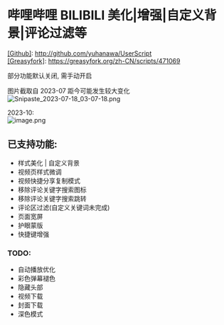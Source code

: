 # 哔哩哔哩 BILIBILI 美化|增强|自定义背景|评论过滤等

[[Github]](https://github.com/yuhanawa/UserScript): http://github.com/yuhanawa/UserScript  
[[Greasyfork]](https://greasyfork.org/zh-CN/scripts/471069): https://greasyfork.org/zh-CN/scripts/471069

部分功能默认关闭, 需手动开启

图片截取自 2023-07 距今可能发生较大变化  
![Snipaste_2023-07-18_03-07-18.png](https://img1.imgtp.com/2023/07/18/j9cpS7Tt.png)

2023-10:  
![image.png](https://s2.loli.net/2023/10/22/Pdq619G5lvDCO8X.png)

## 已支持功能:

- 样式美化 | 自定义背景
- 视频页样式微调
- 视频快捷分享复制模式
- 移除评论关键字搜索图标
- 移除评论关键字搜索跳转
- 评论区过滤(自定义关键词未完成)
- 页面宽屏
- 护眼蒙版
- 快捷键增强

### TODO:

- 自动播放优化
- 彩色弹幕褪色
- 隐藏头部
- 视频下载
- 封面下载
- 深色模式
